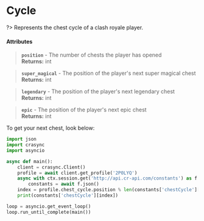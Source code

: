 # Cycle
?> Represents the chest cycle of a clash royale player.

#### Attributes
> **`position`** - The number of chests the player has opened    
**Returns:** int

> **`super_magical`** - The position of the player's next super magical chest    
**Returns:** int

> **`legendary`** - The position of the player's next legendary chest    
**Returns:** int

> **`epic`** - The position of the player's next epic chest    
**Returns:** int

To get your next chest, look below:    
```python
import json
import crasync
import asyncio

async def main():
    client = crasync.Client()
    profile = await client.get_profile('2P0LYQ')
    async with ctx.session.get('http://api.cr-api.com/constants') as f:
        constants = await f.json()
    index = profile.chest_cycle.position % len(constants['chestCycle']['order'])
    print(constants['chestCycle'][index])

loop = asyncio.get_event_loop()
loop.run_until_complete(main())
```
